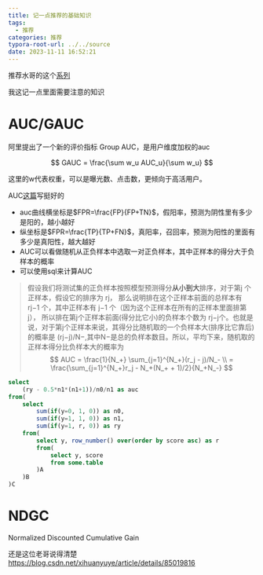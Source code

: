 ```yaml
---
title: 记一点推荐的基础知识
tags:
  - 推荐
categories: 推荐
typora-root-url: ../../source
date: 2023-11-11 16:52:21
---
```


推荐水哥的这个[系列](https://zhuanlan.zhihu.com/p/407871839)

我这记一点里面需要注意的知识

# AUC/GAUC

阿里提出了一个新的评价指标 Group AUC，是用户维度加权的auc

$$
GAUC = \frac{\sum w_u AUC_u}{\sum w_u}
$$

这里的w代表权重，可以是曝光数、点击数，更倾向于高活用户。

AUC[这篇](https://tracholar.github.io/machine-learning/2018/01/26/auc.html)写挺好的
- auc曲线横坐标是$FPR=\frac{FP}{FP+TN}$，假阳率，预测为阴性里有多少是阳的，越小越好
- 纵坐标是$FPR=\frac{TP}{TP+FN}$，真阳率，召回率，预测为阳性的里面有多少是真阳性，越大越好
- AUC可以看做随机从正负样本中选取一对正负样本，其中正样本的得分大于负样本的概率
- 可以使用sql来计算AUC
> 假设我们将测试集的正负样本按照模型预测得分**从小到大**排序，对于第j
个正样本，假设它的排序为 rj， 那么说明排在这个正样本前面的总样本有 rj−1
个，其中正样本有 j−1 个（因为这个正样本在所有的正样本里面排第j）， 所以排在第j个正样本前面(得分比它小)的负样本个数为 rj−j个。也就是说，对于第j个正样本来说，其得分比随机取的一个负样本大(排序比它靠后)的概率是 (rj−j)/N−,其中N−是总的负样本数目。所以，平均下来，随机取的正样本得分比负样本大的概率为
> $$
AUC = \frac{1}{N_+} \sum_{j=1}^{N_+}(r_j - j)/N_- \\
= \frac{\sum_{j=1}^{N_+}r_j - N_+(N_+ + 1)/2}{N_+N_-}
$$
```sql
select
	(ry - 0.5*n1*(n1+1))/n0/n1 as auc
from(
	select
		sum(if(y=0, 1, 0)) as n0,
		sum(if(y=1, 1, 0)) as n1,
		sum(if(y=1, r, 0)) as ry
	from(
		select y, row_number() over(order by score asc) as r
		from(
			select y, score
			from some.table
		)A
	)B
)C
```

# NDGC

Normalized Discounted Cumulative Gain

还是这位老哥说得清楚 https://blog.csdn.net/xihuanyuye/article/details/85019816


